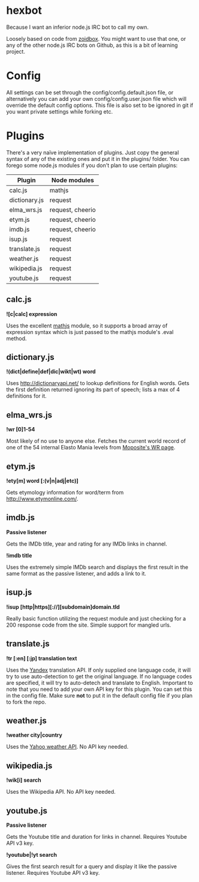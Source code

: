 # hexbot
Because I want an inferior node.js IRC bot to call my own.

Loosely based on code from [zoidbox](https://github.com/atuttle/zoidbox). You might want to use that one, or any of the other node.js IRC bots on Github, as this is a bit of learning project.

# Config
All settings can be set through the config/config.default.json file, or alternatively you can add your own config/config.user.json file which will override the default config options. This file is also set to be ignored in git if you want private settings while forking etc.

# Plugins
There's a very naïve implementation of plugins. Just copy the general syntax of any of the existing ones and put it in the plugins/ folder.
You can forego some node.js modules if you don't plan to use certain plugins:

Plugin  | Node modules
------------- | -------------
calc.js  | mathjs
dictionary.js | request
elma_wrs.js  | request, cheerio
etym.js | request, cheerio
imdb.js | request, cheerio
isup.js  | request
translate.js  | request
weather.js  | request
wikipedia.js | request
youtube.js | request

## calc.js
**![c|calc] expression**

Uses the excellent [mathjs](http://mathjs.org/) module, so it supports a broad array of expression syntax which is just passed to the mathjs module's .eval method.

## dictionary.js
**!(dict|define|def|dic|wikt|wt) word**

Uses http://dictionaryapi.net/ to lookup definitions for English words. Gets the first definition returned ignoring its part of speech; lists a max of 4 definitions for it.

## elma_wrs.js
**!wr [0]1-54**

Most likely of no use to anyone else. Fetches the current world record of one of the 54 internal Elasto Mania levels from [Moposite's WR page](http://www.moposite.com/records_elma_wrs.php).

## etym.js
**!ety[m] word [:(v|n|adj|etc)]**

Gets etymology information for word/term from http://www.etymonline.com/.

## imdb.js
**Passive listener**

Gets the IMDb title, year and rating for any IMDb links in channel.

**!imdb title**

Uses the extremely simple IMDb search and displays the first result in the same format as the passive listener, and adds a link to it.

## isup.js
**!isup [http|https][://][subdomain]domain.tld**

Really basic function utilizing the request module and just checking for a 200 response code from the site. Simple support for mangled urls.

## translate.js
**!tr [:en] [:jp] translation text**

Uses the [Yandex](https://www.yandex.com/) translation API. If only supplied one language code, it will try to use auto-detection to get the original language. If no language codes are specified, it will try to auto-detech and translate to English.
Important to note that you need to add your own API key for this plugin. You can set this in the config file. Make sure **not** to put it in the default config file if you plan to fork the repo.

## weather.js
**!weather city|country**

Uses the [Yahoo weather API](https://weather.yahoo.com/). No API key needed.

## wikipedia.js
**!wik[i] search**

Uses the Wikipedia API. No API key needed.

## youtube.js
**Passive listener**

Gets the Youtube title and duration for links in channel. Requires Youtube API v3 key.

**!youtube|!yt search**

Gives the first search result for a query and display it like the passive listener. Requires Youtube API v3 key.
